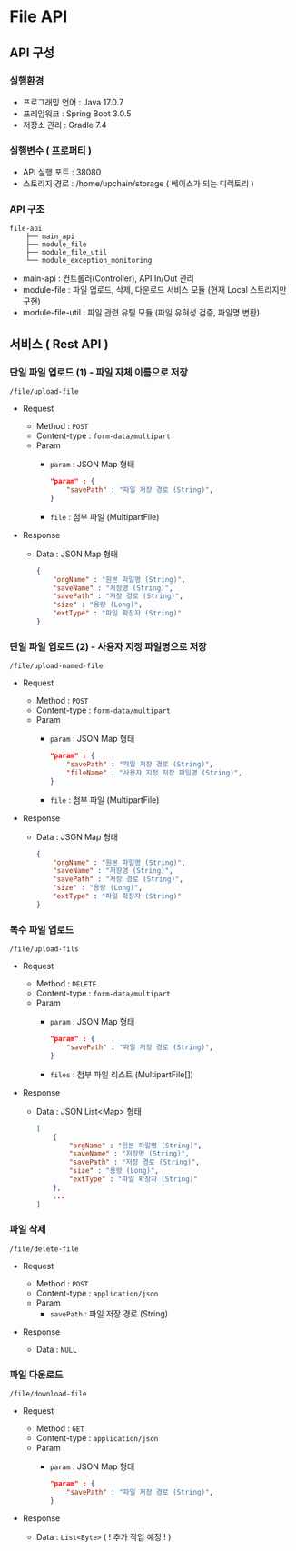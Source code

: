 # File API

## API 구성

### 실행환경

* 프로그래밍 언어   : Java 17.0.7
* 프레임워크       : Spring Boot 3.0.5
* 저장소 관리      : Gradle 7.4


### 실행변수 ( 프로퍼티 )
* API 실행 포트    : 38080
* 스토리지 경로     : /home/upchain/storage ( 베이스가 되는 디렉토리 )

### API 구조

```shell
file-api
    ├── main_api
    ├── module_file
    ├── module_file_util
    └── module_exception_monitoring
```

* main-api            : 컨트롤러(Controller), API In/Out 관리
* module-file         : 파일 업로드, 삭제, 다운로드 서비스 모듈 (현재 Local 스토리지만 구현)
* module-file-util    : 파일 관련 유틸 모듈 (파일 유혀성 검증, 파일명 변환)



## 서비스 ( Rest API )

### 단일 파일 업로드 (1) - 파일 자체 이름으로 저장
```shell
/file/upload-file
```

* Request
    - Method : `POST`
    - Content-type : `form-data/multipart`
    - Param
        + `param` : JSON Map 형태

            ```json
            "param" : {
                "savePath" : "파일 저장 경로 (String)",
            }
            ```

        + `file` : 첨부 파일 (MultipartFile)

* Response
    - Data : JSON Map 형태

        ```json
        {
            "orgName" : "원본 파일명 (String)",
            "saveName" : "저장명 (String)",
            "savePath" : "저장 경로 (String)",
            "size" : "용량 (Long)",
            "extType" : "파일 확장자 (String)"
        }
        ```

### 단일 파일 업로드 (2) - 사용자 지정 파일명으로 저장
```shell
/file/upload-named-file
```

* Request
    - Method : `POST`
    - Content-type : `form-data/multipart`
    - Param
        + `param` : JSON Map 형태

            ```json
            "param" : {
                "savePath" : "파일 저장 경로 (String)",
                "fileName" : "사용자 지정 저장 파일명 (String)",
            }
            ```

        + `file` : 첨부 파일 (MultipartFile)

* Response
    - Data : JSON Map 형태

        ```json
        {
            "orgName" : "원본 파일명 (String)",
            "saveName" : "저장명 (String)",
            "savePath" : "저장 경로 (String)",
            "size" : "용량 (Long)",
            "extType" : "파일 확장자 (String)"
        }
        ```


### 복수 파일 업로드
```shell
/file/upload-fils
```

* Request
    - Method : `DELETE`
    - Content-type : `form-data/multipart`
    - Param
        + `param` : JSON Map 형태

            ```json
            "param" : {
                "savePath" : "파일 저장 경로 (String)",
            }
            ```

        + `files` : 첨부 파일 리스트 (MultipartFile[])

* Response
    - Data : JSON List\<Map> 형태

        ```json
        [
            {
                "orgName" : "원본 파일명 (String)",
                "saveName" : "저장명 (String)",
                "savePath" : "저장 경로 (String)",
                "size" : "용량 (Long)",
                "extType" : "파일 확장자 (String)"
            },
            ...
        ]
        ```


### 파일 삭제
```shell
/file/delete-file
```

* Request
    - Method : `POST`
    - Content-type : `application/json`
    - Param
        + `savePath` : 파일 저장 경로 (String)

* Response
    - Data : `NULL`



### 파일 다운로드
```shell
/file/download-file
```

* Request
    - Method : `GET`
    - Content-type : `application/json`
    - Param
        + `param` : JSON Map 형태

            ```json
            "param" : {
                "savePath" : "파일 저장 경로 (String)",
            }
            ```

* Response
    - Data : `List<Byte>` ( ! 추가 작업 예정 ! )
